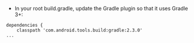 * In your root build.gradle, update the Gradle plugin so that it uses Gradle 3+:

```...
dependencies {
    classpath 'com.android.tools.build:gradle:2.3.0'
...
```
